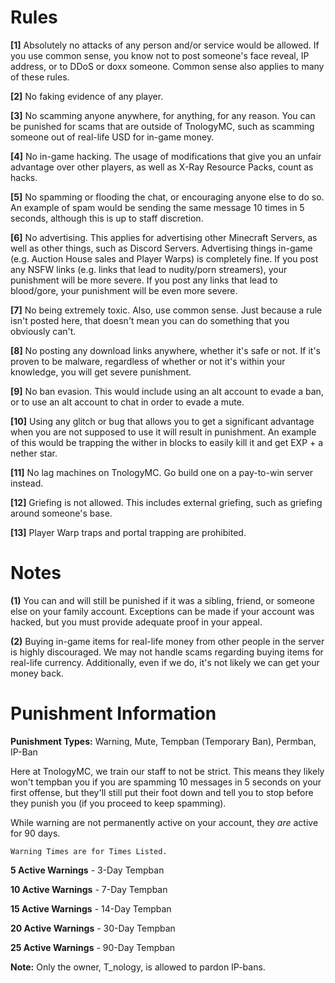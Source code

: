 # Rules

**[1]** Absolutely no attacks of any person and/or service would be allowed. If you use common sense, you know not to post someone's face reveal, IP address, or to DDoS or doxx someone. Common sense also applies to many of these rules.

**[2]** No faking evidence of any player.

**[3]** No scamming anyone anywhere, for anything, for any reason. You can be punished for scams that are outside of TnologyMC, such as scamming someone out of real-life USD for in-game money.

**[4]** No in-game hacking. The usage of modifications that give you an unfair advantage over other players, as well as X-Ray Resource Packs, count as hacks.

**[5]** No spamming or flooding the chat, or encouraging anyone else to do so. An example of spam would be sending the same message 10 times in 5 seconds, although this is up to staff discretion.

**[6]** No advertising. This applies for advertising other Minecraft Servers, as well as other things, such as Discord Servers. Advertising things in-game (e.g. Auction House sales and Player Warps) is completely fine. If you post any NSFW links (e.g. links that lead to nudity/porn streamers), your punishment will be more severe. If you post any links that lead to blood/gore, your punishment will be even more severe.

**[7]** No being extremely toxic. Also, use common sense. Just because a rule isn't posted here, that doesn't mean you can do something that you obviously can't.

**[8]** No posting any download links anywhere, whether it's safe or not. If it's proven to be malware, regardless of whether or not it's within your knowledge, you will get severe punishment.

**[9]** No ban evasion. This would include using an alt account to evade a ban, or to use an alt account to chat in order to evade a mute.

**[10]** Using any glitch or bug that allows you to get a significant advantage when you are not supposed to use it will result in punishment. An example of this would be trapping the wither in blocks to easily kill it and get EXP + a nether star.

**[11]** No lag machines on TnologyMC. Go build one on a pay-to-win server instead.

**[12]** Griefing is not allowed. This includes external griefing, such as griefing around someone's base.

**[13]** Player Warp traps and portal trapping are prohibited.




# Notes

**(1)** You can and will still be punished if it was a sibling, friend, or someone else on your family account. Exceptions can be made if your account was hacked, but you must provide adequate proof in your appeal.

**(2)** Buying in-game items for real-life money from other people in the server is highly discouraged. We may not handle scams regarding buying items for real-life currency. Additionally, even if we do, it's not likely we can get your money back.




# Punishment Information


**Punishment Types:** Warning, Mute, Tempban (Temporary Ban), Permban, IP-Ban

Here at TnologyMC, we train our staff to not be strict. This means they likely won't tempban you if you are spamming 10 messages in 5 seconds on your first offense, but they'll still put their foot down and tell you to stop before they punish you (if you proceed to keep spamming).

While warning are not permanently active on your account, they _are_ active for 90 days.

`Warning Times are for Times Listed.`

**5 Active Warnings** - 3-Day Tempban

**10 Active Warnings** - 7-Day Tempban

**15 Active Warnings** - 14-Day Tempban

**20 Active Warnings** - 30-Day Tempban

**25 Active Warnings** - 90-Day Tempban



**Note:** Only the owner, T_nology, is allowed to pardon IP-bans.
